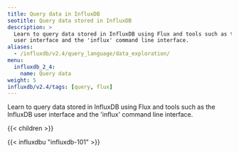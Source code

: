 ```yaml
---
title: Query data in InfluxDB
seotitle: Query data stored in InfluxDB
description: >
  Learn to query data stored in InfluxDB using Flux and tools such as the InfluxDB
  user interface and the 'influx' command line interface.
aliases:
  - /influxdb/v2.4/query_language/data_exploration/
menu:
  influxdb_2_4:
    name: Query data
weight: 5
influxdb/v2.4/tags: [query, flux]
---
```


Learn to query data stored in InfluxDB using Flux and tools such as the InfluxDB
user interface and the 'influx' command line interface.

{{< children >}}

{{< influxdbu "influxdb-101" >}}
